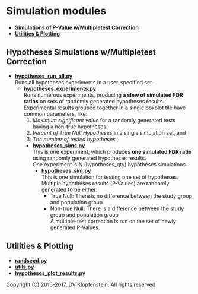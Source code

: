 # Simulation modules

  * [**Simulations of P-Value w/Multipletest Correction**](#hypotheses-simulations-wmultipletest-correction)
  * [**Utilities & Plotting**](#utilities--plotting)    


## Hypotheses Simulations w/Multipletest Correction

  * [**hypotheses_run_all.py**](hypotheses_run_all.py)    
    Runs all hypotheses experiments in a user-specified set.
    * [**hypotheses_experiments.py**](hypotheses_experiments.py)    
      Runs numerous experiments, producing **a slew of simulated FDR ratios** on sets of randomly generated hypotheses results.    
      Experimental results grouped together in a single boxplot tile have common parameters, like:
        1) _Maximum significant value_ for a randomly generated tests having a non-true hypotheses,
        2) _Percent of True Null Hypotheses_ in a single simulation set, and
        3) _The number of tested hypotheses_
      * [**hypotheses_sims.py**](hypotheses_sims.py)    
        This is one experiment, which produces **one simulated FDR ratio** using randomly generated hypotheses results.    
        One experiment is N (hypotheses_qty) hypotheses simulations.    
        * [**hypotheses_sim.py**](hypotheses_sim.py)    
        This is one simulation for testing one set of hypotheses.    
        Multiple hypotheses results (P-Values) are randomly generated to be either:    
          * True Null: There is no difference between the study group and population group    
          * Non-true Null: There is a difference between the study group and population group    
        A multiple-test correction is run on the set of newly generated P-Values.

## Utilities & Plotting
  * [**randseed.py**](randseed.py)    
  * [**utils.py**](utils.py)    
  * [**hypotheses_plot_results.py**](hypotheses_plot_results.py)    

Copyright (C) 2016-2017, DV Klopfenstein. All rights reserved
